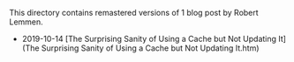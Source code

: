 This directory contains remastered versions of 1 blog post by Robert Lemmen.

- 2019-10-14 [The Surprising Sanity of Using a Cache but Not Updating It](The Surprising Sanity of Using a Cache but Not Updating It.htm)
